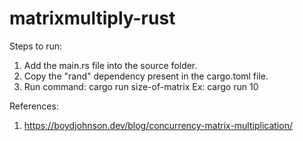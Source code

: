 # matrixmultiply-rust
Steps to run:
1. Add the main.rs file into the source folder.
2. Copy the "rand" dependency present in the cargo.toml file.
3. Run command: cargo run size-of-matrix
   Ex: cargo run 10


References:
1. https://boydjohnson.dev/blog/concurrency-matrix-multiplication/
